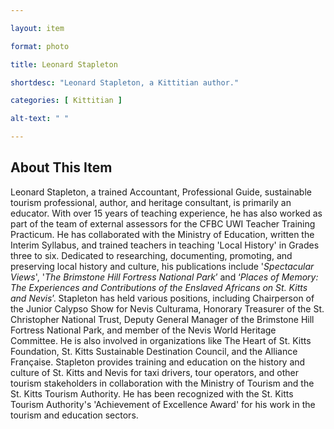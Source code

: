 ```yaml
--- 

layout: item

format: photo 

title: Leonard Stapleton

shortdesc: "Leonard Stapleton, a Kittitian author."

categories: [ Kittitian ] 

alt-text: " "

--- 
```


## About This Item 

Leonard Stapleton, a trained Accountant, Professional Guide, sustainable tourism professional, author, and heritage consultant, is primarily an educator. With over 15 years of teaching experience, he has also worked as part of the team of external assessors for the CFBC UWI Teacher Training Practicum. He has collaborated with the Ministry of Education, written the Interim Syllabus, and trained teachers in teaching 'Local History' in Grades three to six. Dedicated to researching, documenting, promoting, and preserving local history and culture, his publications include '_Spectacular Views_', '_The Brimstone Hill Fortress National Park_’ and ‘_Places of Memory: The Experiences and Contributions of the Enslaved Africans on St. Kitts and Nevis_’. Stapleton has held various positions, including Chairperson of the Junior Calypso Show for Nevis Culturama, Honorary Treasurer of the St. Christopher National Trust, Deputy General Manager of the Brimstone Hill Fortress National Park, and member of the Nevis World Heritage Committee. He is also involved in organizations like The Heart of St. Kitts Foundation, St. Kitts Sustainable Destination Council, and the Alliance Française. Stapleton provides training and education on the history and culture of St. Kitts and Nevis for taxi drivers, tour operators, and other tourism stakeholders in collaboration with the Ministry of Tourism and the St. Kitts Tourism Authority. He has been recognized with the St. Kitts Tourism Authority's 'Achievement of Excellence Award' for his work in the tourism and education sectors.
